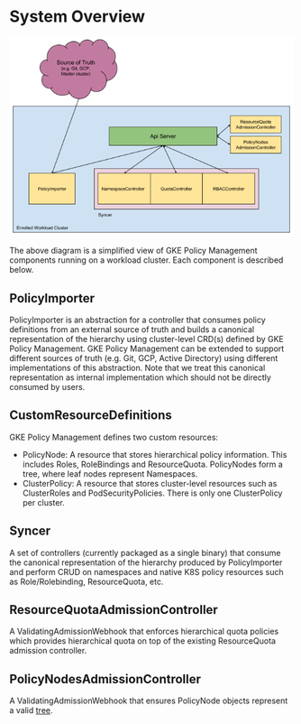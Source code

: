 # System Overview

![drawing](img/nomos_arch.png)

The above diagram is a simplified view of GKE Policy Management components
running on a workload cluster. Each component is described below.

## PolicyImporter

PolicyImporter is an abstraction for a controller that consumes policy
definitions from an external source of truth and builds a canonical
representation of the hierarchy using cluster-level CRD(s) defined by GKE Policy
Management. GKE Policy Management can be extended to support different sources
of truth (e.g. Git, GCP, Active Directory) using different implementations of
this abstraction. Note that we treat this canonical representation as internal
implementation which should not be directly consumed by users.

## CustomResourceDefinitions

GKE Policy Management defines two custom resources:

*   PolicyNode: A resource that stores hierarchical policy information. This
    includes Roles, RoleBindings and ResourceQuota. PolicyNodes form a tree,
    where leaf nodes represent Namespaces.
*   ClusterPolicy: A resource that stores cluster-level resources such as
    ClusterRoles and PodSecurityPolicies. There is only one ClusterPolicy per
    cluster.

## Syncer

A set of controllers (currently packaged as a single binary) that consume the
canonical representation of the hierarchy produced by PolicyImporter and perform
CRUD on namespaces and native K8S policy resources such as Role/Rolebinding,
ResourceQuota, etc.

## ResourceQuotaAdmissionController

A ValidatingAdmissionWebhook that enforces hierarchical quota policies which
provides hierarchical quota on top of the existing ResourceQuota admission
controller.

## PolicyNodesAdmissionController

A ValidatingAdmissionWebhook that ensures PolicyNode objects represent a valid
[tree](https://en.wikipedia.org/wiki/Tree_\(data_structure\)#Definition).
